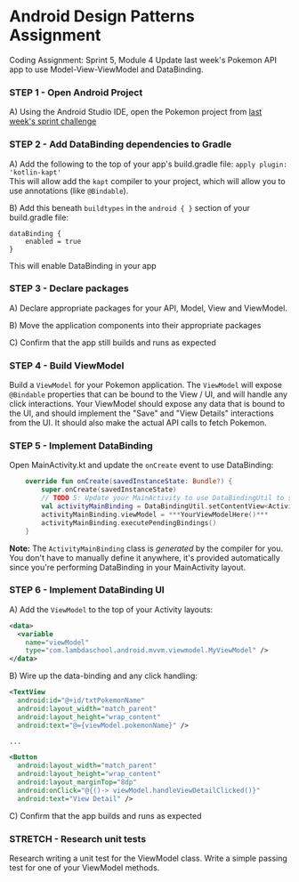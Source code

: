 # Android Design Patterns Assignment
Coding Assignment: Sprint 5, Module 4
Update last week's Pokemon API app to use Model-View-ViewModel and DataBinding.

### STEP 1 - Open Android Project
A) Using the Android Studio IDE, open the Pokemon project from [last week's sprint challenge](https://github.com/LambdaSchool/Android_Sprint_Networking_Challenge)

### STEP 2 - Add DataBinding dependencies to Gradle
A) Add the following to the top of your app's build.gradle file:
`apply plugin: 'kotlin-kapt'`  
This will allow add the `kapt` compiler to your project, which will allow you to use annotations (like `@Bindable`).

B) Add this beneath `buildtypes` in the `android { }` section of your build.gradle file:
```
dataBinding {
    enabled = true
}
```
This will enable DataBinding in your app 

### STEP 3 - Declare packages
A) Declare appropriate packages for your API, Model, View and ViewModel.

B) Move the application components into their appropriate packages

C) Confirm that the app still builds and runs as expected

### STEP 4 - Build ViewModel
Build a `ViewModel` for your Pokemon application. The `ViewModel` will expose `@Bindable` properties that can be bound to the View / UI, and will handle any click interactions. Your ViewModel should expose any data that is bound to the UI, and should implement the "Save" and "View Details" interactions from the UI. It should also make the actual API calls to fetch Pokemon.

### STEP 5 - Implement DataBinding
Open MainActivity.kt and update the `onCreate` event to use DataBinding:

```Kotlin
    override fun onCreate(savedInstanceState: Bundle?) {
        super.onCreate(savedInstanceState)
        // TODO 5: Update your MainActivity to use DataBindingUtil to show the UI, rather than the regular setContentView
        val activityMainBinding = DataBindingUtil.setContentView<ActivityMainBinding>(this, R.layout.activity_main)
        activityMainBinding.viewModel = ***YourViewModelHere()***
        activityMainBinding.executePendingBindings()
    }
```

**Note:** The `ActivityMainBinding` class is _generated_ by the compiler for you. You don't have to manually define it anywhere, it's provided automatically since you're performing DataBinding in your MainActivity layout. 

### STEP 6 - Implement DataBinding UI
A) Add the `ViewModel` to the top of your Activity layouts:
```Xml
<data>
  <variable
    name="viewModel"
    type="com.lambdaschool.android.mvvm.viewmodel.MyViewModel" />
</data>
```
B) Wire up the data-binding and any click handling:

```Xml
<TextView
  android:id="@+id/txtPokemonName"
  android:layout_width="match_parent"
  android:layout_height="wrap_content"
  android:text="@={viewModel.pokemonName}" />

...

<Button
  android:layout_width="match_parent"
  android:layout_height="wrap_content"
  android:layout_marginTop="8dp"
  android:onClick="@{()-> viewModel.handleViewDetailClicked()}"
  android:text="View Detail" />
```

C) Confirm that the app builds and runs as expected

### STRETCH - Research unit tests
Research writing a unit test for the ViewModel class. Write a simple passing test for one of your ViewModel methods.

